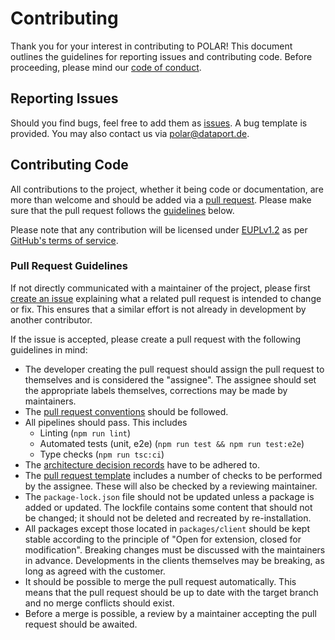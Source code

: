# Contributing

Thank you for your interest in contributing to POLAR! This document outlines the guidelines for reporting issues and contributing code.
Before proceeding, please mind our [code of conduct](https://github.com/Dataport/polar/blob/main/CODE_OF_CONDUCT.md).

## Reporting Issues

Should you find bugs, feel free to add them as [issues](https://github.com/Dataport/polar/issues). A bug template is provided.
You may also contact us via polar@dataport.de.

## Contributing Code

All contributions to the project, whether it being code or documentation, are more than welcome and should be added via a [pull request](https://help.github.com/articles/using-pull-requests).
Please make sure that the pull request follows the [guidelines](#pull-request-guidelines) below.

Please note that any contribution will be licensed under [EUPLv1.2](https://raw.githubusercontent.com/Dataport/polar/main/LICENSE) as per [GitHub's terms of service](https://help.github.com/articles/github-terms-of-service/#6-contributions-under-repository-license).

### Pull Request Guidelines

If not directly communicated with a maintainer of the project, please first [create an issue](https://github.com/Dataport/polar/issues/new) explaining what a related pull request is intended to change or fix.
This ensures that a similar effort is not already in development by another contributor.

If the issue is accepted, please create a pull request with the following guidelines in mind:

- The developer creating the pull request should assign the pull request to themselves and is considered the "assignee". The assignee should set the appropriate labels themselves, corrections may be made by maintainers.
- The [pull request conventions](https://github.com/Dataport/polar/wiki/Pull-Request-conventions) should be followed.
- All pipelines should pass. This includes
  - Linting (`npm run lint`)
  - Automated tests (unit, e2e) (`npm run test && npm run test:e2e`)
  - Type checks (`npm run tsc:ci`)
- The [architecture decision records](https://github.com/Dataport/polar/wiki/Architecture-Decision-Records-%F0%9F%93%83) have to be adhered to.
- The [pull request template](https://github.com/Dataport/polar/blob/main/.github/pull_request_template.md) includes a number of checks to be performed by the assignee. These will also be checked by a reviewing maintainer.
- The `package-lock.json` file should not be updated unless a package is added or updated. The lockfile contains some content that should not be changed; it should not be deleted and recreated by re-installation.
- All packages except those located in `packages/client` should be kept stable according to the principle of "Open for extension, closed for modification". Breaking changes must be discussed with the maintainers in advance. Developments in the clients themselves may be breaking, as long as agreed with the customer.
- It should be possible to merge the pull request automatically. This means that the pull request should be up to date with the target branch and no merge conflicts should exist.
- Before a merge is possible, a review by a maintainer accepting the pull request should be awaited.
